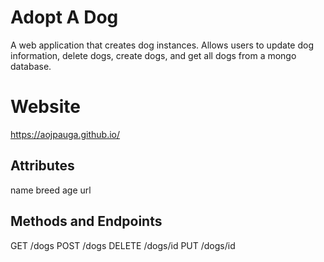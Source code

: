 # Adopt A Dog
A web application that creates dog instances.  Allows users to update dog information, delete dogs, create dogs, and get all dogs from a mongo database.

# Website
https://aojpauga.github.io/

## Attributes
name
breed
age
url

## Methods and Endpoints
GET /dogs
POST /dogs
DELETE /dogs/id
PUT /dogs/id